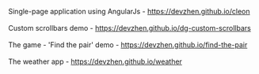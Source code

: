 Single-page application using AngularJs - <a href="https://devzhen.github.io/cleon">https://devzhen.github.io/cleon</a>
<br>
<br>
Custom scrollbars demo - <a href="https://devzhen.github.io/dg-custom-scrollbars">https://devzhen.github.io/dg-custom-scrollbars</a>
<br>
<br>
The game - 'Find the pair' demo - <a href="https://devzhen.github.io/find-the-pair">https://devzhen.github.io/find-the-pair</a>
<br>
<br>
The weather app - <a href="https://devzhen.github.io/weather">https://devzhen.github.io/weather</a>